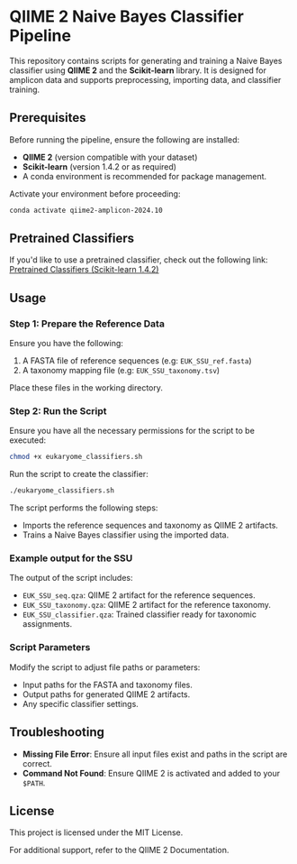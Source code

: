 # QIIME 2 Naive Bayes Classifier Pipeline

This repository contains scripts for generating and training a Naive Bayes classifier using **QIIME 2** and the **Scikit-learn** library. It is designed for amplicon data and supports preprocessing, importing data, and classifier training.

## Prerequisites

Before running the pipeline, ensure the following are installed:
- **QIIME 2** (version compatible with your dataset)
- **Scikit-learn** (version 1.4.2 or as required)
- A conda environment is recommended for package management.

Activate your environment before proceeding:  

```bash
conda activate qiime2-amplicon-2024.10
```

## Pretrained Classifiers

If you'd like to use a pretrained classifier, check out the following link:  
[Pretrained Classifiers (Scikit-learn 1.4.2)](https://drive.google.com/drive/folders/1p4kWcqbvQ6PDmBXAUVCoMz2ftoiAOu9U)

## Usage

### Step 1: Prepare the Reference Data

Ensure you have the following:
1. A FASTA file of reference sequences (e.g: `EUK_SSU_ref.fasta`)
2. A taxonomy mapping file (e.g: `EUK_SSU_taxonomy.tsv`)

Place these files in the working directory.

### Step 2: Run the Script

Ensure you have all the necessary permissions for the script to be executed:

```bash
chmod +x eukaryome_classifiers.sh
```

Run the script to create the classifier:

```bash
./eukaryome_classifiers.sh
```

The script performs the following steps:
- Imports the reference sequences and taxonomy as QIIME 2 artifacts.
- Trains a Naive Bayes classifier using the imported data.

### Example output for the SSU 

The output of the script includes:
- `EUK_SSU_seq.qza`: QIIME 2 artifact for the reference sequences.
- `EUK_SSU_taxonomy.qza`: QIIME 2 artifact for the reference taxonomy.
- `EUK_SSU_classifier.qza`: Trained classifier ready for taxonomic assignments.

### Script Parameters

Modify the script to adjust file paths or parameters:
- Input paths for the FASTA and taxonomy files.
- Output paths for generated QIIME 2 artifacts.
- Any specific classifier settings.

## Troubleshooting

- **Missing File Error**: Ensure all input files exist and paths in the script are correct.
- **Command Not Found**: Ensure QIIME 2 is activated and added to your `$PATH`.

## License

This project is licensed under the MIT License.

For additional support, refer to the QIIME 2 Documentation.
